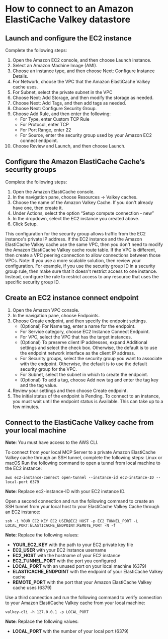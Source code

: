 # How to connect to an Amazon ElastiCache Valkey datastore

## Launch and configure the EC2 instance

Complete the following steps:

1. Open the Amazon EC2 console, and then choose Launch instance.
2. Select an Amazon Machine Image (AMI).
3. Choose an instance type, and then choose Next: Configure Instance Details.
4. For Network, choose the VPC that the Amazon ElastiCache Valkey cache uses.
5. For Subnet, select the private subnet in the VPC
6. Choose Next: Add Storage, and then modify the storage as needed.
7. Choose Next: Add Tags, and then add tags as needed.
8. Choose Next: Configure Security Group.
9. Choose Add Rule, and then enter the following:
    * For Type, enter Custom TCP Rule
    * For Protocol, enter TCP
    * For Port Range, enter 22
    * For Source, enter the security group used by your Amazon EC2 connect endpoint.
10. Choose Review and Launch, and then choose Launch.

## Configure the Amazon ElastiCache Cache’s security groups

Complete the following steps:

1. Open the Amazon ElastiCache console.
2. In the navigation pane, choose Resources → Valkey caches.
3. Choose the name of the Amazon Valkey Cache. If you don't already have one, then create it.
4. Under Actions, select the option “Setup compute connection - new”
5. In the dropdown, select the EC2 instance you created above.
6. Click Setup.

This configuration for the security group allows traffic from the EC2 instance's private IP address. If the EC2 instance and the Amazon ElastiCache Valkey cache use the same VPC, then you don't need to modify the Amazon ElastiCache Valkey cache route table. If the VPC is different, then create a VPC peering connection to allow connections between those VPCs.
Note: If you use a more scalable solution, then review your configuration. For example, if you use the security group ID in a security group rule, then make sure that it doesn't restrict access to one instance. Instead, configure the rule to restrict access to any resource that uses the specific security group ID.

## Create an EC2 instance connect endpoint

1. Open the Amazon VPC console.
2. In the navigation pane, choose Endpoints.
3. Choose Create endpoint, and then specify the endpoint settings.
    * (Optional) For Name tag, enter a name for the endpoint.
    * For Service category, choose EC2 Instance Connect Endpoint.
    * For VPC, select the VPC that has the target instances.
    * (Optional) To preserve client IP addresses, expand Additional settings and select the check box. Otherwise, the default is to use the endpoint network interface as the client IP address.
    * For Security groups, select the security group you want to associate with the endpoint. Otherwise, the default is to use the default security group for the VPC.
    * For Subnet, select the subnet in which to create the endpoint.
    * (Optional) To add a tag, choose Add new tag and enter the tag key and the tag value.
4. Review your settings and then choose Create endpoint.
5. The initial status of the endpoint is Pending. To connect to an instance, you must wait until the endpoint status is Available. This can take up to a few minutes.

## Connect to the ElastiCache Valkey cache from your local machine

**Note**: You must have access to the AWS CLI.

To connect from your local MCP Server to a private Amazon ElastiCache Valkey cache through an SSH tunnel, complete the following steps:
Linux or macOS
Run the following command to open a tunnel from local machine to the EC2 instance:

```
aws ec2-instance-connect open-tunnel --instance-id ec2-instance-ID --local-port 6379
```

**Note**: Replace ec2-instance-ID with your EC2 instance ID.

Open a second connection and run the following command to create an SSH tunnel from your local host to your ElastiCache Valkey Cache through an EC2 instance:

```
ssh -i YOUR_EC2_KEY EC2_USER@EC2_HOST -p EC2_TUNNEL_PORT -L LOCAL_PORT:ELASTICACHE_ENDPOINT:REMOTE_PORT -N -f
```

**Note**: Replace the following values:
* **YOUR_EC2_KEY** with the path to your EC2 private key file
* **EC2_USER** with your EC2 instance username
* **EC2_HOST** with the hostname of your EC2 instance
* **EC2_TUNNEL_PORT** with the port you configured
* **LOCAL_PORT** with an unused port on your local machine (6379)
* **ELASTICACHE_ENDPOINT** with the endpoint of your ElastiCache Valkey cache
* **REMOTE_PORT** with the port that your Amazon ElastiCache Valkey cache uses (6379)

Use a third connection and run the following command to verify connection to your Amazon ElastiCache Valkey cache from your local machine:

```
valkey-cli -h 127.0.0.1 -p LOCAL_PORT 
```

**Note**: Replace the following values:
* **LOCAL_PORT** with the number of your local port (6379)
